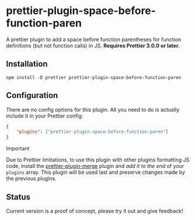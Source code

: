 # prettier-plugin-space-before-function-paren

A prettier plugin to add a space before function parentheses for function definitions (but not function calls) in JS.
**Requires Prettier 3.0.0 or later.**

## Installation

```
npm install -D prettier prettier-plugin-space-before-function-paren
```

## Configuration

There are no config options for this plugin.
All you need to do is actually include it in your Prettier config:

```json
{
	"plugins": ["prettier-plugin-space-before-function-paren"]
}
```

> [!IMPORTANT]
> Due to Prettier limitations, to use this plugin with other plugins formatting JS code, install the [prettier-plugin-merge](https://github.com/ony3000/prettier-plugin-merge) plugin and *add it to the end* of your `plugins` array. This plugin will be used last and preserve changes made by the previous plugins.

<!-- examples -->

## Status

Current version is a proof of concept, please try it out and give feedback!
